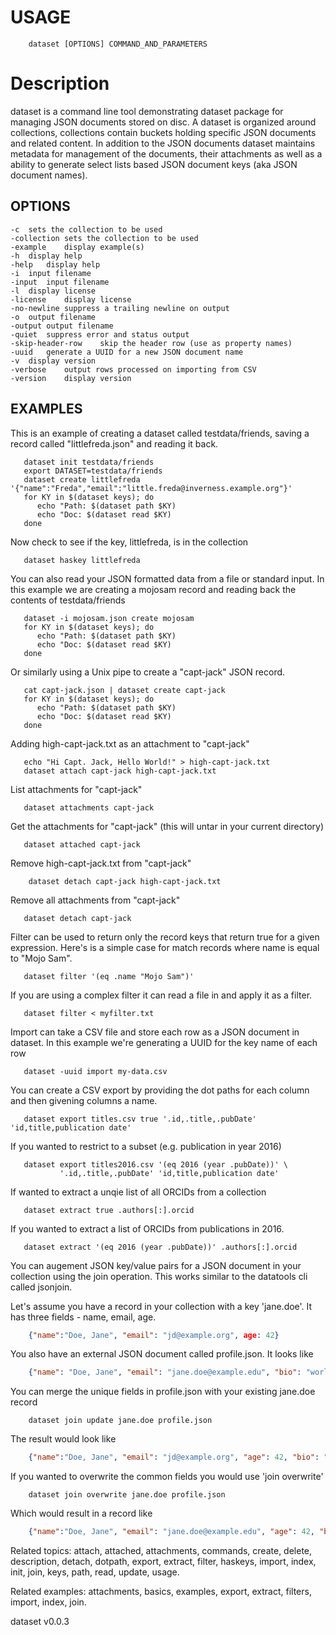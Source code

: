 
# USAGE

```
    dataset [OPTIONS] COMMAND_AND_PARAMETERS
```


# Description

dataset is a command line tool demonstrating dataset package for managing 
JSON documents stored on disc. A dataset is organized around collections,
collections contain buckets holding specific JSON documents and related content.
In addition to the JSON documents dataset maintains metadata for management
of the documents, their attachments as well as a ability to generate select lists
based JSON document keys (aka JSON document names).

## OPTIONS

	-c	sets the collection to be used
	-collection	sets the collection to be used
	-example	display example(s)
	-h	display help
	-help	display help
	-i	input filename
	-input	input filename
	-l	display license
	-license	display license
	-no-newline	suppress a trailing newline on output
	-o	output filename
	-output	output filename
	-quiet	suppress error and status output
	-skip-header-row	skip the header row (use as property names)
	-uuid	generate a UUID for a new JSON document name
	-v	display version
	-verbose	output rows processed on importing from CSV
	-version	display version


## EXAMPLES

This is an example of creating a dataset called testdata/friends, saving
a record called "littlefreda.json" and reading it back.

```shell
   dataset init testdata/friends
   export DATASET=testdata/friends
   dataset create littlefreda '{"name":"Freda","email":"little.freda@inverness.example.org"}'
   for KY in $(dataset keys); do
      echo "Path: $(dataset path $KY) 
      echo "Doc: $(dataset read $KY)
   done
```

Now check to see if the key, littlefreda, is in the collection

```shell
   dataset haskey littlefreda
```

You can also read your JSON formatted data from a file or standard input.
In this example we are creating a mojosam record and reading back the contents
of testdata/friends

```shell
   dataset -i mojosam.json create mojosam
   for KY in $(dataset keys); do
      echo "Path: $(dataset path $KY) 
      echo "Doc: $(dataset read $KY)
   done
```

Or similarly using a Unix pipe to create a "capt-jack" JSON record.

```shell
   cat capt-jack.json | dataset create capt-jack
   for KY in $(dataset keys); do
      echo "Path: $(dataset path $KY) 
      echo "Doc: $(dataset read $KY)
   done
```

Adding high-capt-jack.txt as an attachment to "capt-jack"

```shell
   echo "Hi Capt. Jack, Hello World!" > high-capt-jack.txt
   dataset attach capt-jack high-capt-jack.txt
```

List attachments for "capt-jack"

```shell
   dataset attachments capt-jack
```

Get the attachments for "capt-jack" (this will untar in your current directory)

```shell
   dataset attached capt-jack
```

Remove high-capt-jack.txt from "capt-jack"

```shell
    dataset detach capt-jack high-capt-jack.txt
```

Remove all attachments from "capt-jack"

```shell
   dataset detach capt-jack
```

Filter can be used to return only the record keys that return true for a given
expression. Here's is a simple case for match records where name is equal to
"Mojo Sam".

```shell
   dataset filter '(eq .name "Mojo Sam")'
```

If you are using a complex filter it can read a file in and apply it as a filter.

```shell
   dataset filter < myfilter.txt
```

Import can take a CSV file and store each row as a JSON document in dataset. In
this example we're generating a UUID for the key name of each row

```shell
   dataset -uuid import my-data.csv
```

You can create a CSV export by providing the dot paths for each column and
then givening columns a name.

```shell
   dataset export titles.csv true '.id,.title,.pubDate' 'id,title,publication date'
```
   
If you wanted to restrict to a subset (e.g. publication in year 2016)

```shell
   dataset export titles2016.csv '(eq 2016 (year .pubDate))' \
           '.id,.title,.pubDate' 'id,title,publication date'
```

If wanted to extract a unqie list of all ORCIDs from a collection 

```shell
   dataset extract true .authors[:].orcid
```

If you wanted to extract a list of ORCIDs from publications in 2016.

```shell
   dataset extract '(eq 2016 (year .pubDate))' .authors[:].orcid
```


You can augement JSON key/value pairs for a JSON document in your collection
using the join operation. This works similar to the datatools cli called jsonjoin.

Let's assume you have a record in your collection with a key 'jane.doe'. It has
three fields - name, email, age.  

```json
    {"name":"Doe, Jane", "email": "jd@example.org", age: 42}
```

You also have an external JSON document called profile.json. It looks like

```json
    {"name": "Doe, Jane", "email": "jane.doe@example.edu", "bio": "world renowned geophysist"}
```

You can merge the unique fields in profile.json with your existing jane.doe record

```shell
    dataset join update jane.doe profile.json
```

The result would look like

```json
    {"name":"Doe, Jane", "email": "jd@example.org", "age": 42, "bio": "renowned geophysist"}
```

If you wanted to overwrite the common fields you would use 'join overwrite'

```shell
    dataset join overwrite jane.doe profile.json
```

Which would result in a record like

```json
    {"name":"Doe, Jane", "email": "jane.doe@example.edu", "age": 42, "bio": "renowned geophysist"}
```

Related topics: attach, attached, attachments, commands, create, 
delete, description, detach, dotpath, export, extract, filter, 
haskeys, import, index, init, join, keys, path, read, update, 
usage.

Related examples: attachments, basics, examples, export, extract, 
filters, import, index, join.

dataset v0.0.3
